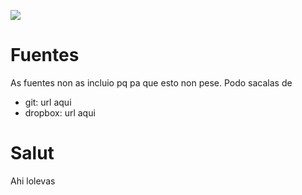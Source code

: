 ![](https://www.acuarel.es/wp-content/themes/acuarel/images/logo-acuarel.png)

# Fuentes
As fuentes non as incluio pq pa que esto non pese. Podo sacalas de

* git: url aqui
* dropbox: url aqui

# Salut
Ahi lolevas